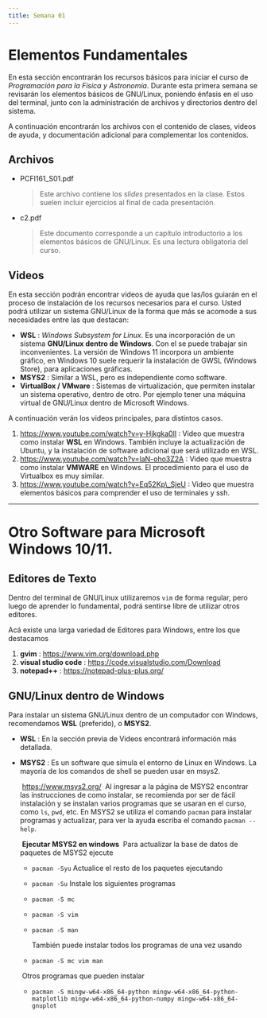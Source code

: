 ```yaml
---
title: Semana 01
---
```

# Elementos Fundamentales

En esta sección encontrarán los recursos básicos para iniciar el curso de *Programación para la Física y Astronomía*. Durante esta primera semana se revisarán los elementos básicos de GNU/Linux, poniendo énfasis en el uso del terminal, junto con la administración de archivos y directorios dentro del sistema.

A continuación encontrarán los archivos con el contenido de clases, videos de ayuda, y documentación adicional para complementar los contenidos.

## Archivos

* PCFI161\_S01.pdf
	> Este archivo contiene los *slides* presentados en la clase. Estos suelen incluir ejercicios al final de cada presentación.
* c2.pdf
	> Este documento corresponde a un capítulo introductorio a los elementos básicos de GNU/Linux. Es una lectura obligatoria del curso.

## Videos

En esta sección podrán encontrar videos de ayuda que las/los guiarán en el proceso de instalación de los recursos necesarios para el curso. Usted podrá utilizar un sistema GNU/Linux de la forma que más se acomode a sus necesidades entre las que destacan:

- **WSL** : *Windows Subsystem for Linux*. Es una incorporación de un sistema **GNU/Linux dentro de Windows**. Con el se puede trabajar sin inconvenientes. La versión de Windows 11 incorpora un ambiente gráfico, en Windows 10 suele requerir la instalación de GWSL (Windows Store), para aplicaciones gráficas.
- **MSYS2** : Similar a WSL, pero es independiente como software.
- **VirtualBox / VMware** : Sistemas de virtualización, que permiten instalar un sistema operativo, dentro de otro. Por ejemplo tener una máquina virtual de GNU/Linux dentro de Microsoft Windows.

A continuación verán los videos principales, para distintos casos.

1. https://www.youtube.com/watch?v=y-Hjkgka0lI  : Video que muestra como instalar **WSL** en Windows. También incluye la actualización de Ubuntu, y la instalación de software adicional que será utilizado en WSL.
2. https://www.youtube.com/watch?v=laN-oho3Z2A : Video que muestra como instalar **VMWARE** en Windows. El procedimiento para el uso de Virtualbox es muy similar.
3. https://www.youtube.com/watch?v=Eq52Kp\_SjeU : Video que muestra elementos básicos para comprender el uso de terminales y ssh.



------

# Otro Software para Microsoft Windows 10/11.



## Editores de Texto

Dentro del terminal de GNU/Linux utilizaremos `vim` de forma regular, pero luego de aprender lo fundamental, podrá sentirse libre de utilizar otros editores.

Acá existe una larga variedad de Editores para Windows, entre los que destacamos

1. **gvim** : https://www.vim.org/download.php
2. **visual studio code** :  https://code.visualstudio.com/Download
3. **notepad++** : https://notepad-plus-plus.org/



## GNU/Linux dentro de Windows

Para instalar un sistema GNU/Linux dentro de un computador con Windows, recomendamos **WSL** (preferido), o **MSYS2**.

* **WSL** : En la sección previa de Videos encontrará información más detallada.

* **MSYS2** : Es un software que simula el entorno de Linux en Windows. La mayoría de los comandos de shell se pueden usar en msys2.

  ​				https://www.msys2.org/
  ​	Al ingresar a la página de MSYS2 encontrar las instrucciones de como instalar, se recomienda por ser de fácil instalación y se instalan varios programas que se usaran en el curso, como `ls`, `pwd`, etc. En MSYS2 se utiliza el comando `pacman` para instalar programas y actualizar, para ver la ayuda escriba el comando `pacman --help`.

  ​	**Ejecutar MSYS2 en windows**
  ​	Para actualizar la base de datos de paquetes de MSYS2 ejecute

  * `pacman -Syu` 
        Actualice el resto de los paquetes ejecutando

  * `pacman -Su` 
    Instale los siguientes programas

  * `pacman -S mc` 

  * `pacman -S vim`

  * `pacman -S man`

    También puede instalar todos los programas de una vez usando 

  * `pacman -S mc vim man`

    

  ​    Otros programas que pueden instalar

  * `pacman -S mingw-w64-x86_64-python mingw-w64-x86_64-python-matplotlib mingw-w64-x86_64-python-numpy mingw-w64-x86_64-gnuplot`

